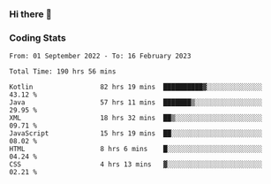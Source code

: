 ### Hi there 👋

<!--
**Girrafeec/girrafeec** is a ✨ _special_ ✨ repository because its `README.md` (this file) appears on your GitHub profile.

Here are some ideas to get you started:

- 🔭 I’m currently working on ...
- 🌱 I’m currently learning ...
- 👯 I’m looking to collaborate on ...
- 🤔 I’m looking for help with ...
- 💬 Ask me about ...
- 📫 How to reach me: ...
- 😄 Pronouns: ...
- ⚡ Fun fact: ...
-->

### Coding Stats
<!--START_SECTION:waka-->

```text
From: 01 September 2022 - To: 16 February 2023

Total Time: 190 hrs 56 mins

Kotlin                 82 hrs 19 mins  ██████████▓░░░░░░░░░░░░░░   43.12 %
Java                   57 hrs 11 mins  ███████▒░░░░░░░░░░░░░░░░░   29.95 %
XML                    18 hrs 32 mins  ██▒░░░░░░░░░░░░░░░░░░░░░░   09.71 %
JavaScript             15 hrs 19 mins  ██░░░░░░░░░░░░░░░░░░░░░░░   08.02 %
HTML                   8 hrs 6 mins    █░░░░░░░░░░░░░░░░░░░░░░░░   04.24 %
CSS                    4 hrs 13 mins   ▓░░░░░░░░░░░░░░░░░░░░░░░░   02.21 %
```

<!--END_SECTION:waka-->
